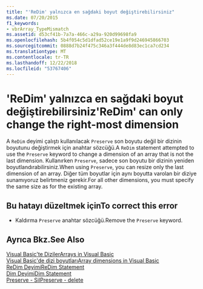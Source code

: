 ```yaml
---
title: "'ReDim' yalnızca en sağdaki boyut değiştirebilirsiniz"
ms.date: 07/20/2015
f1_keywords:
- vbrArray_TypeMismatch
ms.assetid: d53cf41b-7a7a-466c-a29a-920d99698fa9
ms.openlocfilehash: 5b4f054c5d1dfad52ce19e1a9f9d246945866703
ms.sourcegitcommit: 0888d7b24f475c346a3f444de8d83ec1ca7cd234
ms.translationtype: MT
ms.contentlocale: tr-TR
ms.lasthandoff: 12/22/2018
ms.locfileid: "53767406"
---
```

# <a name="redim-can-only-change-the-right-most-dimension"></a><span data-ttu-id="7c1ea-102">'ReDim' yalnızca en sağdaki boyut değiştirebilirsiniz</span><span class="sxs-lookup"><span data-stu-id="7c1ea-102">'ReDim' can only change the right-most dimension</span></span>
<span data-ttu-id="7c1ea-103">A `ReDim` deyimi çalıştı kullanılacak `Preserve` son boyutu değil bir dizinin boyutunu değiştirmek için anahtar sözcüğü.</span><span class="sxs-lookup"><span data-stu-id="7c1ea-103">A `ReDim` statement attempted to use the `Preserve` keyword to change a dimension of an array that is not the last dimension.</span></span> <span data-ttu-id="7c1ea-104">Kullanırken `Preserve`, sadece son boyutu bir dizinin yeniden boyutlandırabilirsiniz.</span><span class="sxs-lookup"><span data-stu-id="7c1ea-104">When using `Preserve`, you can resize only the last dimension of an array.</span></span> <span data-ttu-id="7c1ea-105">Diğer tüm boyutlar için aynı boyutta varolan bir diziye sunamıyoruz belirtmeniz gerekir.</span><span class="sxs-lookup"><span data-stu-id="7c1ea-105">For all other dimensions, you must specify the same size as for the existing array.</span></span>  
  
## <a name="to-correct-this-error"></a><span data-ttu-id="7c1ea-106">Bu hatayı düzeltmek için</span><span class="sxs-lookup"><span data-stu-id="7c1ea-106">To correct this error</span></span>  
  
-   <span data-ttu-id="7c1ea-107">Kaldırma `Preserve` anahtar sözcüğü.</span><span class="sxs-lookup"><span data-stu-id="7c1ea-107">Remove the `Preserve` keyword.</span></span>  
  
## <a name="see-also"></a><span data-ttu-id="7c1ea-108">Ayrıca Bkz.</span><span class="sxs-lookup"><span data-stu-id="7c1ea-108">See Also</span></span>  
 [<span data-ttu-id="7c1ea-109">Visual Basic'te Diziler</span><span class="sxs-lookup"><span data-stu-id="7c1ea-109">Arrays in Visual Basic</span></span>](~/docs/visual-basic/programming-guide/language-features/arrays/index.md)  
 [<span data-ttu-id="7c1ea-110">Visual Basic'de dizi boyutları</span><span class="sxs-lookup"><span data-stu-id="7c1ea-110">Array dimensions in Visual Basic</span></span>](~/docs/visual-basic/programming-guide/language-features/arrays/array-dimensions.md)  
 [<span data-ttu-id="7c1ea-111">ReDim Deyimi</span><span class="sxs-lookup"><span data-stu-id="7c1ea-111">ReDim Statement</span></span>](../../visual-basic/language-reference/statements/redim-statement.md)  
 [<span data-ttu-id="7c1ea-112">Dim Deyimi</span><span class="sxs-lookup"><span data-stu-id="7c1ea-112">Dim Statement</span></span>](../../visual-basic/language-reference/statements/dim-statement.md)  
 [<span data-ttu-id="7c1ea-113">Preserve - Sil</span><span class="sxs-lookup"><span data-stu-id="7c1ea-113">Preserve - delete</span></span>](https://msdn.microsoft.com/library/91badeab-b4e0-48b6-92c9-9f0c8f995d81)
